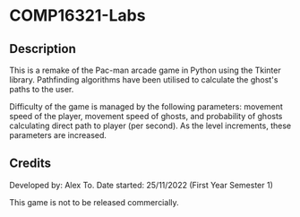 # COMP16321-Labs


## Description
This is a remake of the Pac-man arcade game in Python using the Tkinter library. Pathfinding algorithms have been utilised to calculate the ghost's paths to the user.

Difficulty of the game is managed by the following parameters: movement speed of the player, movement speed of ghosts, and probability of ghosts calculating direct path to player (per second). As the level increments, these parameters are increased.

## Credits
Developed by: Alex To.
Date started: 25/11/2022 (First Year Semester 1)

This game is not to be released commercially.
